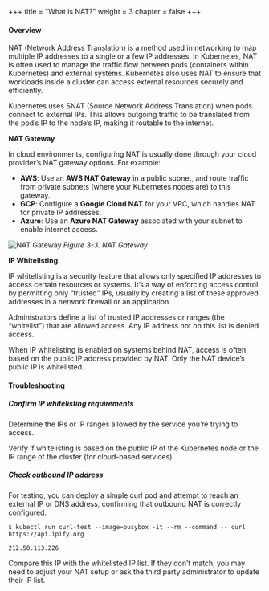 +++
title = "What is NAT?"
weight = 3
chapter = false
+++

#### Overview

NAT (Network Address Translation) is a method used in networking to map multiple IP addresses to a single or a few IP addresses. In Kubernetes, NAT is often used to manage the traffic flow between pods (containers within Kubernetes) and external systems. Kubernetes also uses NAT to ensure that workloads inside a cluster can access external resources securely and efficiently.

Kubernetes uses SNAT (Source Network Address Translation) when pods connect to external IPs. This allows outgoing traffic to be translated from the pod’s IP to the node’s IP, making it routable to the internet.

**NAT Gateway**

In cloud environments, configuring NAT is usually done through your cloud provider’s NAT gateway options. For example:

- **AWS**: Use an **AWS NAT Gateway** in a public subnet, and route traffic from private subnets (where your Kubernetes nodes are) to this gateway.  
- **GCP**: Configure a **Google Cloud NAT** for your VPC, which handles NAT for private IP addresses.  
- **Azure**: Use an **Azure NAT Gateway** associated with your subnet to enable internet access.

![NAT Gateway](/images/loar/3-3.png)
_Figure 3-3. NAT Gateway_

**IP Whitelisting**

IP whitelisting is a security feature that allows only specified IP addresses to access certain resources or systems. It’s a way of enforcing access control by permitting only “trusted” IPs, usually by creating a list of these approved addresses in a network firewall or an application.

Administrators define a list of trusted IP addresses or ranges (the “whitelist”) that are allowed access. Any IP address not on this list is denied access.

When IP whitelisting is enabled on systems behind NAT, access is often based on the public IP address provided by NAT. Only the NAT device’s public IP is whitelisted.

#### Troubleshooting

##### Confirm IP whitelisting requirements

Determine the IPs or IP ranges allowed by the service you’re trying to access.

Verify if whitelisting is based on the public IP of the Kubernetes node or the IP range of the cluster (for cloud-based services).

##### Check outbound IP address

For testing, you can deploy a simple curl pod and attempt to reach an external IP or DNS address, confirming that outbound NAT is correctly configured.

```
$ kubectl run curl-test --image=busybox -it --rm --command -- curl https://api.ipify.org  

212.50.113.226
```

Compare this IP with the whitelisted IP list. If they don’t match, you may need to adjust your NAT setup or ask the third party administrator to update their IP list.


